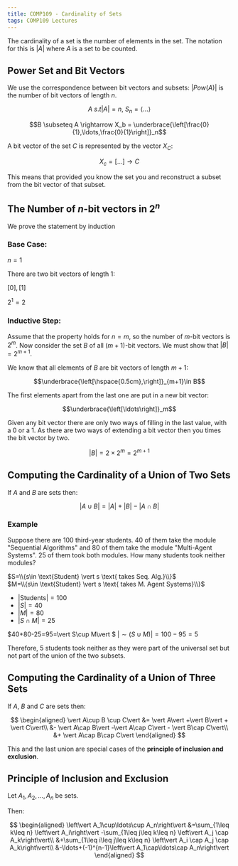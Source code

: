 ```yaml
---
title: COMP109 - Cardinality of Sets
tags: COMP109 Lectures
---
```

The cardinality of a set is the number of elements in the set. The notation for this is $\vert A\vert$ where $A$ is a set to be counted.

## Power Set and Bit Vectors
We use the correspondence between bit vectors and subsets: $\left\vert  \textit{Pow}(A)\right\vert$ is the number of bit vectors of length $n$.

$$A\ s.t \left\vert  A \right\vert  = n,\ S_n = \langle\ldots\rangle$$

$$B \subseteq A \rightarrow X_b = \underbrace{\left[\frac{0}{1},\ldots,\frac{0}{1}\right]}_n$$

A bit vector of the set $C$ is represented by the vector $X_C$:

$$X_c=\left[\ldots\right] \rightarrow C$$

This means that provided you know the set you and reconstruct a subset from the bit vector of that subset.

## The Number of $n$-bit vectors in $2^n$
We prove the statement by induction
### Base Case:
$n=1$

There are two bit vectors of length 1:

$\left[0\right], \left[1\right]$

$2^1=2$

### Inductive Step:
Assume that the property holds for $n=m$, so the number of $m$-bit vectors is $2^m$. Now consider the set $B$ of all $(m+1)$-bit vectors. We must show that $\left\vert B\right\vert =2^{m+1}$.

We know that all elements of $B$ are bit vectors of length $m+1$:

$$\underbrace{\left[\hspace{0.5cm},\right]}_{m+1}\in B$$

The first elements apart from the last one are put in a new bit vector:

$$\underbrace{\left[\ldots\right]}_m$$

Given any bit vector there are only two ways of filling in the last value, with a 0 or a 1. As there are two ways of extending a bit vector then you times the bit vector by two.

$$\left\vert  B \right\vert  = 2 \times 2^m = 2^{m+1}$$

## Computing the Cardinality of a Union of Two Sets
If $A$ and $B$ are sets then:

$$\left\vert  A \cup B \right\vert  = \left\vert  A \right\vert  + \left\vert  B \right\vert  - \left\vert  A\cap B \right\vert $$

### Example
Suppose there are 100 third-year students. 40 of them take the module "Sequential Algorithms" and 80 of them take the module "Multi-Agent Systems". 25 of them took both modules. How many students took neither modules?

$S=\\{s\in \text{Student} \vert  s \text{ takes Seq. Alg.}\\}$  
$M=\\{s\in \text{Student} \vert  s \text{ takes M. Agent Systems}\\}$

* $\vert \text{Students}\vert  =100$
* $\vert S\vert =40$
* $\vert M\vert  = 80$
* $\vert S\cap M\vert  =25$

$40+80-25=95=\vert S\cup M\vert $
$\vert \sim(S\cup M)\vert =100-95=5$

Therefore, 5 students took neither as they were part of the universal set but not part of the union of the two subsets.

## Computing the Cardinality of a Union of Three Sets
If $A$, $B$ and $C$ are sets then:

$$
\begin{aligned}
\vert A\cup B \cup C\vert &= \vert A\vert  +\vert B\vert  + \vert C\vert\\
&- \vert A\cap B\vert -\vert A\cap C\vert  - \vert B\cap C\vert\\
&+ \vert A\cap B\cap C\vert
\end{aligned}
$$

This and the last union are special cases of the **principle of inclusion and exclusion**.

## Principle of Inclusion and Exclusion
Let $A_1,A_2,\ldots,A_n$ be sets.

Then:

$$
\begin{aligned}
\left\vert A_1\cup\ldots\cup A_n\right\vert &=\sum_{1\leq k\leq n} \left\vert A_i\right\vert -\sum_{1\leq j\leq k\leq n} \left\vert A_j \cap A_k\right\vert\\
&+\sum_{1\leq i\leq j\leq k\leq n} \left\vert A_i \cap A_j \cap A_k\right\vert\\
&-\ldots+(-1)^{n-1}\left\vert A_1\cap\ldots\cap A_n\right\vert
\end{aligned}
$$
